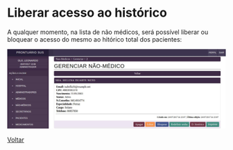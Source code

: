 # Liberar acesso ao histórico

A qualquer momento, na lista de não médicos, será possível liberar ou bloquear o acesso do mesmo ao hitórico total dos pacientes:

![Tela de login](./img/gerencia-nao-medico.jpeg?raw=true)


[Voltar](../README.md)